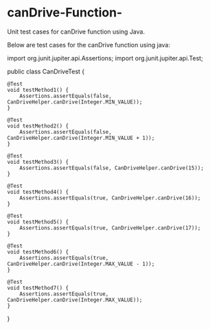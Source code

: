 # canDrive-Function-
Unit test cases for canDrive function using Java.

Below are test cases for the canDrive function using java:


import org.junit.jupiter.api.Assertions;
import org.junit.jupiter.api.Test;

public class CanDriveTest {
	
	@Test
    void testMethod1() {
        Assertions.assertEquals(false, CanDriveHelper.canDrive(Integer.MIN_VALUE));
    }
    
    @Test
    void testMethod2() {
        Assertions.assertEquals(false, CanDriveHelper.canDrive(Integer.MIN_VALUE + 1));
    }
    
    @Test
    void testMethod3() {
        Assertions.assertEquals(false, CanDriveHelper.canDrive(15));
    }
    
    @Test
    void testMethod4() {
        Assertions.assertEquals(true, CanDriveHelper.canDrive(16));
    }
    
    @Test
    void testMethod5() {
        Assertions.assertEquals(true, CanDriveHelper.canDrive(17));
    }
    
    @Test
    void testMethod6() {
        Assertions.assertEquals(true, CanDriveHelper.canDrive(Integer.MAX_VALUE - 1));
    }
    
    @Test
    void testMethod7() {
        Assertions.assertEquals(true, CanDriveHelper.canDrive(Integer.MAX_VALUE));
    }

}
